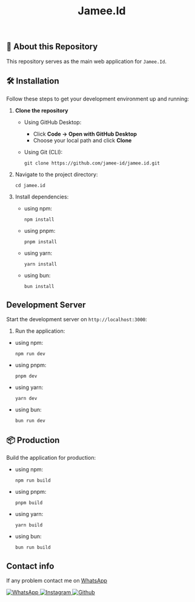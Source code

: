 <br>
<h1 align="center">Jamee.Id</h1>
<br>

## 📖 About this Repository
This repository serves as the main web application for `Jamee.Id`.

## 🛠️ Installation

<p>Follow these steps to get your development environment up and running:</p>

1. **Clone the repository**
   - Using GitHub Desktop:
     - Click **Code → Open with GitHub Desktop**
     - Choose your local path and click **Clone**
   - Using Git (CLI):

         git clone https://github.com/jamee-id/jamee.id.git

2. Navigate to the project directory:

       cd jamee.id

3. Install dependencies:
   - using npm:

         npm install

   - using pnpm:

         pnpm install

   - using yarn:

         yarn install

   - using bun:

         bun install

## Development Server

Start the development server on `http://localhost:3000`:

1. Run the application:
  - using npm:

        npm run dev

  - using pnpm:

        pnpm dev

  - using yarn:

        yarn dev

  - using bun:

        bun run dev


## 📦 Production

Build the application for production:

- using npm:

      npm run build

- using pnpm:

      pnpm build

- using yarn:

      yarn build

- using bun:

      bun run build


## Contact info

If any problem contact me on <a href="https://api.whatsapp.com/send?phone=6282274099278">WhatsApp</a>

<!-- create rounded whatsapp button, instagram button, and github button, linkedIn -->

<a href="https://api.whatsapp.com/send?phone=6282274099278" target="_blank">
  <img src="https://img.shields.io/badge/Whatsapp-25D366?style=for-the-badge&logo=whatsapp&logoColor=white" alt="WhatsApp">
</a>
<a href="https://www.instagram.com/ridha_arlian/" target="_blank">
  <img src="https://img.shields.io/badge/Instagram-E4405F?style=for-the-badge&logo=instagram&logoColor=white" alt="Instagram">
</a>
<a href="https://www.github.com/ridha-arlian/" target="_blank">
  <img src="https://img.shields.io/badge/Github-181717?style=for-the-badge&logo=github&logoColor=white" alt="Github">
</a>
<!-- <a href="https://www.linkedin.com/in/ridha-arlian/" target="_blank">
  <img src="https://img.shields.io/badge/LinkedIn-0077B5?style=for-the-badge&logo=linkedin&logoColor=white" alt="LinkedIn">
</a> -->